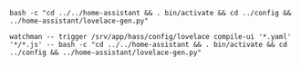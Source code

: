     bash -c "cd ../../home-assistant && . bin/activate && cd ../config && ../home-assistant/lovelace-gen.py"

    watchman -- trigger /srv/app/hass/config/lovelace compile-ui '*.yaml' '*/*.js' -- bash -c "cd ../../home-assistant && . bin/activate && cd ../config && ../home-assistant/lovelace-gen.py"
